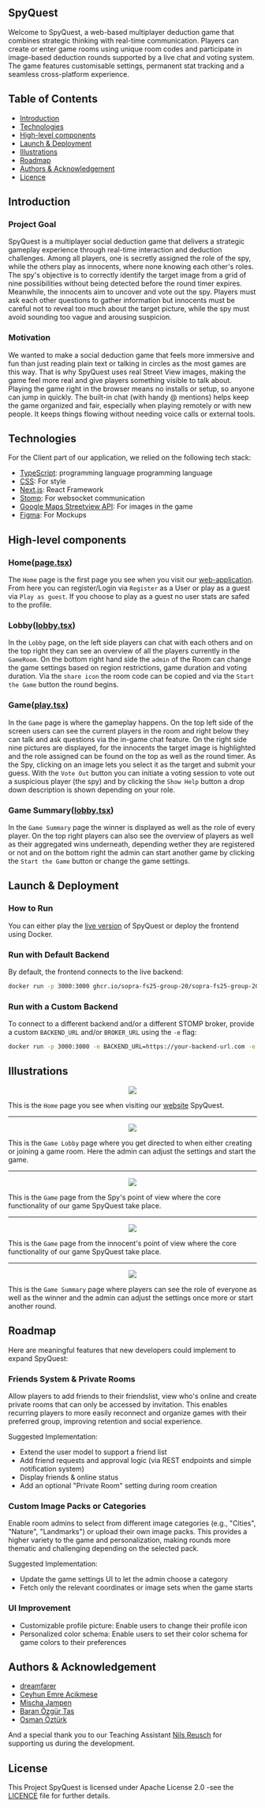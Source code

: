 ## SpyQuest

Welcome to SpyQuest, a web-based multiplayer deduction game that combines strategic thinking with real-time communication. Players can create or enter game rooms using unique room codes and participate in image-based deduction rounds supported by a live chat and voting system. The game features customisable settings, permanent stat tracking and a seamless cross-platform experience.

## Table of Contents

- [Introduction](#introduction)
- [Technologies](#technologies)
- [High-level components](#high-level-components)
- [Launch & Deployment](#launch--deployment)
- [Illustrations](#illustrations)
- [Roadmap](#Roadmap)
- [Authors & Acknowledgement](#authors--acknowledgement)
- [Licence](#license)

## Introduction

### Project Goal

SpyQuest is a multiplayer social deduction game that delivers a strategic gameplay experience through real-time interaction and deduction challenges. Among all players, one is secretly assigned the role of the spy, while the others play as innocents, where none knowing each other's roles. The spy's objective is to correctly identify the target image from a grid of nine possibilities without being detected before the round timer expires. Meanwhile, the innocents aim to uncover and vote out the spy. Players must ask each other questions to gather information but innocents must be careful not to reveal too much about the target picture, while the spy must avoid sounding too vague and arousing suspicion.

### Motivation

We wanted to make a social deduction game that feels more immersive and fun than just reading plain text or talking in circles as the most games are this way. That is why SpyQuest uses real Street View images, making the game feel more real and give players something visible to talk about. Playing the game right in the browser means no installs or setup, so anyone can jump in quickly. The built-in chat (with handy @ mentions) helps keep the game organized and fair, especially when playing remotely or with new people. It keeps things flowing without needing voice calls or external tools.

## Technologies

For the Client part of our application, we relied on the following tech stack:

- [TypeScript](https://www.typescriptlang.org/docs/): programming language
  programming language
- [CSS](https://devdocs.io/css/): For style
- [Next.js](https://nextjs.org/): React Framework
- [Stomp](https://stomp-js.github.io/stomp-websocket/): For websocket communication
- [Google Maps Streetview API](https://developers.google.com/maps/documentation/javascript/streetview?hl=de): For images in the game
- [Figma](https://www.figma.com/): For Mockups

## High-level components

### Home([page.tsx](https://github.com/sopra-fs25-group-20/sopra-fs25-group-20-client/blob/main/app/page.tsx))

The `Home` page is the first page you see when you visit our [web-application](https://spyquest.whtvr.ch). From here you can register/Login via `Register` as a User or play as a guest via `Play as guest`. If you choose to play as a guest no user stats are safed to the profile.

### Lobby([lobby.tsx](https://github.com/sopra-fs25-group-20/sopra-fs25-group-20-client/blob/main/app/game/%5Bcode%5D/lobby.tsx))

In the `Lobby` page, on the left side players can chat with each others and on the top right they can see an overview of all the players currently in the `GameRoom`. On the bottom right hand side the `admin` of the Room can change the game settings based on region restrictions, game duration and voting duration. Via the `share icon` the room code can be copied and via the `Start the Game` button the round begins.

### Game([play.tsx](https://github.com/sopra-fs25-group-20/sopra-fs25-group-20-client/blob/main/app/game/%5Bcode%5D/play.tsx))

In the `Game` page is where the gameplay happens. On the top left side of the screen users can see the current players in the room and right below they can talk and ask questions via the in-game chat feature. On the right side nine pictures are displayed, for the innocents the target image is highlighted and the role assigned can be found on the top as well as the round timer. As the Spy, clicking on an image lets you select it as the target and submit your guess. With the `Vote Out` button you can initiate a voting session to vote out a suspicious player (the spy) and by clicking the `Show Help` button a drop down description is shown depending on your role.

### Game Summary([lobby.tsx](https://github.com/sopra-fs25-group-20/sopra-fs25-group-20-client/blob/main/app/game/%5Bcode%5D/lobby.tsx))

In the `Game Summary` page the winner is displayed as well as the role of every player. On the top right players can also see the overview of players as well as their aggregated wins underneath, depending wether they are registered or not and on the bottom right the admin can start another game by clicking the `Start the Game` button or change the game settings.

## Launch & Deployment

### How to Run

You can either play the [live version](https://spyquest.whtvr.ch/) of SpyQuest or deploy the frontend using Docker.

### **Run with Default Backend**

By default, the frontend connects to the live backend:

```bash
docker run -p 3000:3000 ghcr.io/sopra-fs25-group-20/sopra-fs25-group-20-client:latest
```

### **Run with a Custom Backend**

To connect to a different backend and/or a different STOMP broker, provide a custom `BACKEND_URL` and/or `BROKER_URL` using the `-e` flag:

```bash
docker run -p 3000:3000 -e BACKEND_URL=https://your-backend-url.com -e BROKER_URL=wss://your-broker-url.com ghcr.io/sopra-fs25-group-20/sopra-fs25-group-20-client:latest
```

## Illustrations

<p align="center">
	<img src="figures/home.png">
</p>

This is the `Home` page you see when visiting our [website](https://spyquest.whtvr.ch/) SpyQuest.

---

<p align="center">
	<img src="figures/lobby.png">
</p>

This is the `Game Lobby` page where you get directed to when either creating or joining a game room. Here the admin can adjust the settings and start the game.

---

<p align="center">
	<img src="figures/game-spy.png">
</p>

This is the `Game` page from the Spy's point of view where the core functionality of our game SpyQuest take place.

---

<p align="center">
	<img src="figures/game-innocent.png">
</p>

This is the `Game` page from the innocent's point of view where the core functionality of our game SpyQuest take place.

---

<p align="center">
	<img src="figures/summary.png">
</p>

This is the `Game Summary` page where players can see the role of everyone as well as the winner and the admin can adjust the settings once more or start another round.

## Roadmap

Here are meaningful features that new developers could implement to expand SpyQuest:

### Friends System & Private Rooms

Allow players to add friends to their friendslist, view who's online and create private rooms that can only be accessed by invitation. This enables recurring players to more easily reconnect and organize games with their preferred group, improving retention and social experience.

Suggested Implementation:

- Extend the user model to support a friend list
- Add friend requests and approval logic (via REST endpoints and simple notification system)
- Display friends & online status
- Add an optional "Private Room" setting during room creation

### Custom Image Packs or Categories

Enable room admins to select from different image categories (e.g., "Cities", "Nature", "Landmarks") or upload their own image packs. This provides a higher variety to the game and personalization, making rounds more thematic and challenging depending on the selected pack.

Suggested Implementation:

- Update the game settings UI to let the admin choose a category
- Fetch only the relevant coordinates or image sets when the game starts

### UI Improvement

- Customizable profile picture: Enable users to change their profile icon
- Personalized color schema: Enable users to set their color schema for game colors to their preferences

## Authors & Acknowledgement

- [dreamfarer](https://github.com/dreamfarer)
- [Ceyhun Emre Acikmese](https://github.com/Agravlin)
- [Mischa Jampen](https://github.com/JMischa)
- [Baran Özgür Tas](https://github.com/baranozgurtas)
- [Osman Öztürk](https://github.com/osmanoeztuerk)

And a special thank you to our Teaching Assistant [Nils Reusch](https://github.com/Arche1ion) for supporting us during the development.

## License

This Project SpyQuest is licensed under Apache License 2.0 -see the [LICENCE](https://github.com/sopra-fs25-group-20/sopra-fs25-group-20-client/blob/main/LICENSE) file for further details.
